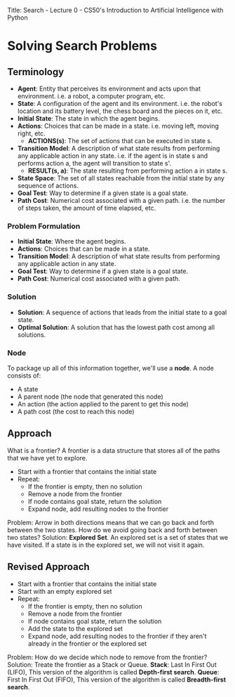 Title: Search - Lecture 0 - CS50's Introduction to Artificial Intelligence with Python
# Solving Search Problems 

## Terminology

- **Agent**: Entity that perceives its environment and acts upon that environment. i.e. a robot, a computer program, etc.
- **State**: A configuration of the agent and its environment. i.e. the robot's location and its battery level, the chess board and the pieces on it, etc.
- **Initial State**: The state in which the agent begins.
- **Actions**: Choices that can be made in a state. i.e. moving left, moving right, etc. 
    - **ACTIONS(s)**: The set of actions that can be executed in state s.
- **Transition Model**: A description of what state results from performing any applicable action in any state. i.e. if the agent is in state s and performs action a, the agent will transition to state s'.
    - **RESULT(s, a)**: The state resulting from performing action a in state s.
- **State Space**: The set of all states reachable from the initial state by any sequence of actions.
- **Goal Test**: Way to determine if a given state is a goal state.
- **Path Cost**: Numerical cost associated with a given path. i.e. the number of steps taken, the amount of time elapsed, etc.

### Problem Formulation

- **Initial State**: Where the agent begins.
- **Actions**: Choices that can be made in a state.
- **Transition Model**: A description of what state results from performing any applicable action in any state.
- **Goal Test**: Way to determine if a given state is a goal state.
- **Path Cost**: Numerical cost associated with a given path.

### Solution 

- **Solution**: A sequence of actions that leads from the initial state to a goal state.
- **Optimal Solution**: A solution that has the lowest path cost among all solutions.

### Node 

To package up all of this information together, we'll use a **node**. A node consists of:

- A state
- A parent node (the node that generated this node)
- An action (the action applied to the parent to get this node)
- A path cost (the cost to reach this node)

## Approach

What is a frontier? A frontier is a data structure that stores all of the paths that we have yet to explore.
- Start with a frontier that contains the initial state 
- Repeat:
    - If the frontier is empty, then no solution
    - Remove a node from the frontier
    - If node contains goal state, return the solution
    - Expand node, add resulting nodes to the frontier

Problem: Arrow in both directions means that we can go back and forth between the two states. How do we avoid going back and forth between two states?
Solution: **Explored Set**. An explored set is a set of states that we have visited. If a state is in the explored set, we will not visit it again.

## Revised Approach

- Start with a frontier that contains the initial state 
- Start with an empty explored set
- Repeat:
    - If the frontier is empty, then no solution 
    - Remove a node from the frontier
    - If node contains goal state, return the solution 
    - Add the state to the explored set 
    - Expand node, add resulting nodes to the frontier if they aren't already in the frontier or the explored set

Problem: How do we decide which node to remove from the frontier?
Solution: Treate the frontier as a Stack or Queue. **Stack**: Last In First Out (LIFO), This version of the algorithm is called **Depth-first search**. **Queue**: First In First Out (FIFO), This version of the algorithm is called **Breadth-first search**.
